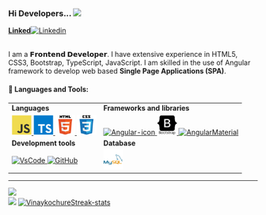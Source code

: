 ### Hi Developers... <img src="https://media.giphy.com/media/hvRJCLFzcasrR4ia7z/giphy.gif" width="25px">

<a href="https://www.linkedin.com/in/%E1%B4%A0%C9%AA%C9%B4%E1%B4%80%CA%8F-%E1%B4%8B%E1%B4%8F%E1%B4%84%CA%9C%E1%B4%9C%CA%80%E1%B4%87-5a0332223/" target="_blank" rel="noreferrer">
  <b>Linked</b><img src="https://cdn-icons-png.flaticon.com/512/174/174857.png" alt="Linkedin" width="16" height="16" />
</a>
<br><br>

I am a **𝗙𝗿𝗼𝗻𝘁𝗲𝗻𝗱 𝗗𝗲𝘃𝗲𝗹𝗼𝗽𝗲𝗿**. I have extensive experience in HTML5, CSS3, Bootstrap, TypeScript, JavaScript. I am skilled in the use of Angular framework to develop web based **Single Page Applications (SPA)**.

#### 🧰 Languages and Tools:
<table border="0">
 <tr>
    <td><b> Languages </b></td>
    <td><b> Frameworks and libraries </b></td>
 </tr>
 <td>
      <a href="https://developer.mozilla.org/en-US/docs/Web/JavaScript" target="_blank" rel="noreferrer">
        <img src="https://raw.githubusercontent.com/devicons/devicon/master/icons/javascript/javascript-original.svg" alt="javascript" width="40" height="40" />
      </a>
      <a href="https://www.typescriptlang.org/" target="_blank" rel="noreferrer">
       <img src="https://raw.githubusercontent.com/devicons/devicon/master/icons/typescript/typescript-original.svg" alt="typescript" width="40" height="40" />
      </a>
      <a href="https://www.w3.org/html/" target="_blank" rel="noreferrer">
       <img src="https://raw.githubusercontent.com/devicons/devicon/master/icons/html5/html5-original-wordmark.svg" alt="html5" width="40" height="40" />
      </a>
      <a href="https://www.w3schools.com/css/" target="_blank" rel="noreferrer">
       <img src="https://raw.githubusercontent.com/devicons/devicon/master/icons/css3/css3-original-wordmark.svg" alt="css3" width="40" height="40" />
      </a>
  </td>
  <td>
      <a href="https://angular.io/" target="_blank" rel="noreferrer">
        <img src="https://img.icons8.com/external-tal-revivo-color-tal-revivo/512/external-angular-a-typescript-based-open-source-web-application-framework-logo-color-tal-revivo.png" alt="Angular-icon" width="40" height="40" />
      </a>
      <a href="https://getbootstrap.com" target="_blank" rel="noreferrer">
        <img src="https://raw.githubusercontent.com/devicons/devicon/master/icons/bootstrap/bootstrap-plain-wordmark.svg" alt="bootstrap" width="40" height="40" />
      </a>
      <a href=https://material.angular.io/" target="_blank" rel="noreferrer">
        <img src="https://play-lh.googleusercontent.com/qhV0NtKrkgNsTSKIjjqFSVkJpTibe5RBcrxb6y5te70EH5VZXGzd5dGUCkHIpHxq94hQ" alt="AngularMaterial" width="40" height="40" />
      </a>
  </td>
  </td>
  <tr>
    <td><b> Development tools </b></td>
    <td><b> Database </b></td>
  </tr>
  <td>
     <a href="https://code.visualstudio.com/" target="_blank" rel="noreferrer">
        <img src="https://code.visualstudio.com/assets/images/code-stable.png" alt="VsCode" width="40" height="40" />
     </a>
     <a href="https://github.com/" target="_blank" rel="noreferrer">
        <img src="https://github.githubassets.com/images/modules/logos_page/GitHub-Mark.png" alt="GitHub" width="40" height="40" />
     </a>
  </td>
  <td>
     <a href="https://www.mysql.com/" target="_blank" rel="noreferrer">
        <img src="https://raw.githubusercontent.com/devicons/devicon/master/icons/mysql/mysql-original-wordmark.svg" alt="mysql" width="40" height="40" />
    </a>
  </td>
</table>
<hr>
<div align="left">
<img src="https://github-readme-stats.vercel.app/api?username=Vinaykochure&&show_icons=true&title_color=ffffff&icon_color=bb2acf&text_color=daf7dc&bg_color=151515">
</div>

<div align="left">
<img src="https://capsule-render.vercel.app/api?type=rect&color=da2828&height=3&section=header&%20render">
<a href="https://github.com/Vinaykochure/"><img src="https://github-readme-streak-stats.herokuapp.com/?user=Vinaykochure&theme=dark&ring=e73737&currStreakNum=ffffff&fire=eaa532&currStreakLabel=eaa532&hide_border=true&background=0E1218" width="540" alt="VinaykochureStreak-stats"></a>
</div>

<!-- - 👋 Hi, I’m @Vinaykochure
- 👀 I’m interested in ...
- 🌱 I’m currently learning ...
- 💞️ I’m looking to collaborate on ...
- 📫 How to reach me ... -->

<!---
Vinaykochure/Vinaykochure is a ✨ special ✨ repository because its `README.md` (this file) appears on your GitHub profile.
You can click the Preview link to take a look at your changes.
--->
